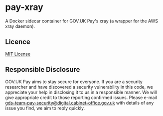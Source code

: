 pay-xray
========

A Docker sidecar container for GOV.UK Pay's xray (a wrapper for the AWS xray daemon).

Licence
-------
[MIT License](LICENCE)

Responsible Disclosure
----------------------
GOV.UK Pay aims to stay secure for everyone. If you are a security researcher and have discovered a security vulnerability in this code, we appreciate your help in disclosing it to us in a responsible manner. We will give appropriate credit to those reporting confirmed issues. Please e-mail gds-team-pay-security@digital.cabinet-office.gov.uk with details of any issue you find, we aim to reply quickly.
